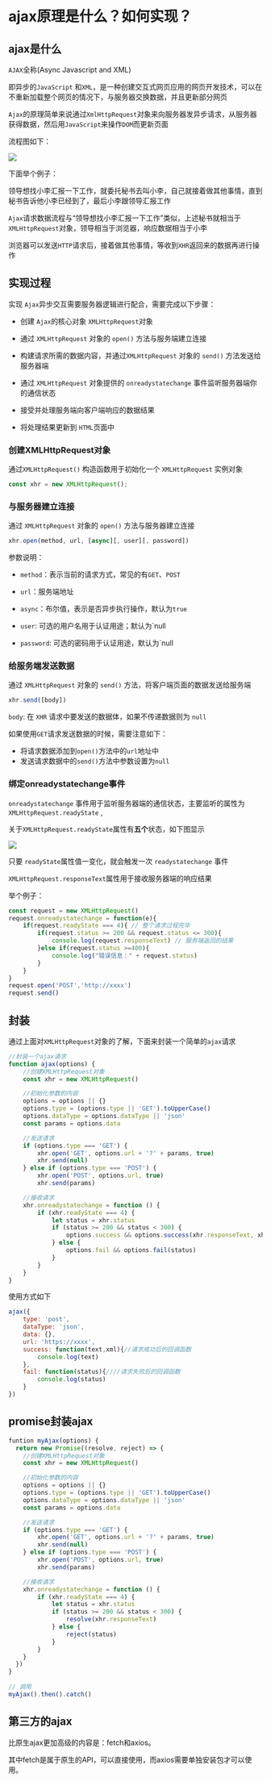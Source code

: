 # ajax原理是什么？如何实现？

## ajax是什么

`AJAX`全称(Async Javascript and XML)

即异步的`JavaScript` 和`XML`，是一种创建交互式网页应用的网页开发技术，可以在不重新加载整个网页的情况下，与服务器交换数据，并且更新部分网页

`Ajax`的原理简单来说通过`XmlHttpRequest`对象来向服务器发异步请求，从服务器获得数据，然后用`JavaScript`来操作`DOM`而更新页面

流程图如下：

![](https://static.vue-js.com/af42de10-7b2a-11eb-85f6-6fac77c0c9b3.png)

下面举个例子：

领导想找小李汇报一下工作，就委托秘书去叫小李，自己就接着做其他事情，直到秘书告诉他小李已经到了，最后小李跟领导汇报工作

`Ajax`请求数据流程与“领导想找小李汇报一下工作”类似，上述秘书就相当于`XMLHttpRequest`对象，领导相当于浏览器，响应数据相当于小李

浏览器可以发送`HTTP`请求后，接着做其他事情，等收到`XHR`返回来的数据再进行操作

## 实现过程

实现 `Ajax`异步交互需要服务器逻辑进行配合，需要完成以下步骤：

+   创建 `Ajax`的核心对象 `XMLHttpRequest`对象
    
+   通过 `XMLHttpRequest` 对象的 `open()` 方法与服务端建立连接
    
+   构建请求所需的数据内容，并通过`XMLHttpRequest` 对象的 `send()` 方法发送给服务器端
    
+   通过 `XMLHttpRequest` 对象提供的 `onreadystatechange` 事件监听服务器端你的通信状态
    
+   接受并处理服务端向客户端响应的数据结果
    
+   将处理结果更新到 `HTML`页面中
    

### 创建XMLHttpRequest对象

通过`XMLHttpRequest()` 构造函数用于初始化一个 `XMLHttpRequest` 实例对象

```js
const xhr = new XMLHttpRequest();
```
### 与服务器建立连接

通过 `XMLHttpRequest` 对象的 `open()` 方法与服务器建立连接

```js
xhr.open(method, url, [async][, user][, password])
```
参数说明：

+   `method`：表示当前的请求方式，常见的有`GET`、`POST`
    
+   `url`：服务端地址
    
+   `async`：布尔值，表示是否异步执行操作，默认为`true`
    
+   `user`: 可选的用户名用于认证用途；默认为\`null
    
+   `password`: 可选的密码用于认证用途，默认为\`null
    

### 给服务端发送数据

通过 `XMLHttpRequest` 对象的 `send()` 方法，将客户端页面的数据发送给服务端

```js
xhr.send([body])
```
`body`: 在 `XHR` 请求中要发送的数据体，如果不传递数据则为 `null`

如果使用`GET`请求发送数据的时候，需要注意如下：

+   将请求数据添加到`open()`方法中的`url`地址中
+   发送请求数据中的`send()`方法中参数设置为`null`

### 绑定onreadystatechange事件

`onreadystatechange` 事件用于监听服务器端的通信状态，主要监听的属性为`XMLHttpRequest.readyState` ,

关于`XMLHttpRequest.readyState`属性有**五个**状态，如下图显示

![](https://static.vue-js.com/9782fc90-7b31-11eb-ab90-d9ae814b240d.png)

只要 `readyState`属性值一变化，就会触发一次 `readystatechange` 事件

`XMLHttpRequest.responseText`属性用于接收服务器端的响应结果

举个例子：

```js
const request = new XMLHttpRequest()
request.onreadystatechange = function(e){
    if(request.readyState === 4){ // 整个请求过程完毕
        if(request.status >= 200 && request.status <= 300){
            console.log(request.responseText) // 服务端返回的结果
        }else if(request.status >=400){
            console.log("错误信息：" + request.status)
        }
    }
}
request.open('POST','http://xxxx')
request.send()
```
## 封装

通过上面对`XMLHttpRequest`对象的了解，下面来封装一个简单的`ajax`请求

```js
//封装一个ajax请求
function ajax(options) {
    //创建XMLHttpRequest对象
    const xhr = new XMLHttpRequest()

    //初始化参数的内容
    options = options || {}
    options.type = (options.type || 'GET').toUpperCase()
    options.dataType = options.dataType || 'json'
    const params = options.data

    //发送请求
    if (options.type === 'GET') {
        xhr.open('GET', options.url + '?' + params, true)
        xhr.send(null)
    } else if (options.type === 'POST') {
        xhr.open('POST', options.url, true)
        xhr.send(params)

    //接收请求
    xhr.onreadystatechange = function () {
        if (xhr.readyState === 4) {
            let status = xhr.status
            if (status >= 200 && status < 300) {
                options.success && options.success(xhr.responseText, xhr.responseXML)
            } else {
                options.fail && options.fail(status)
            }
        }
    }
}
```
使用方式如下

```js
ajax({
    type: 'post',
    dataType: 'json',
    data: {},
    url: 'https://xxxx',
    success: function(text,xml){//请求成功后的回调函数
        console.log(text)
    },
    fail: function(status){////请求失败后的回调函数
        console.log(status)
    }
})
```
## promise封装ajax

```js
funtion myAjax(options) {
  return new Promise((resolve, reject) => {
    //创建XMLHttpRequest对象
    const xhr = new XMLHttpRequest()

    //初始化参数的内容
    options = options || {}
    options.type = (options.type || 'GET').toUpperCase()
    options.dataType = options.dataType || 'json'
    const params = options.data

    //发送请求
    if (options.type === 'GET') {
        xhr.open('GET', options.url + '?' + params, true)
        xhr.send(null)
    } else if (options.type === 'POST') {
        xhr.open('POST', options.url, true)
        xhr.send(params)

    //接收请求
    xhr.onreadystatechange = function () {
        if (xhr.readyState === 4) {
            let status = xhr.status
            if (status >= 200 && status < 300) {
                resolve(xhr.responseText)
            } else {
                reject(status)
            }
        }
    }
  })
}
                     
// 调用
myAjax().then().catch()
```
## 第三方的ajax

比原生ajax更加高级的内容是：fetch和axios。

其中fetch是属于原生的API，可以直接使用，而axios需要单独安装包才可以使用。